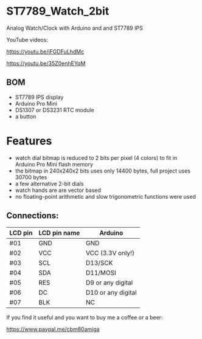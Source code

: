 # ST7789_Watch_2bit
Analog Watch/Clock with Arduino and and ST7789 IPS

YouTube videos: 

https://youtu.be/jFGDFuLhdMc 

https://youtu.be/35Z0enhEYqM 

## BOM
- ST7789 IPS display
- Arduino Pro Mini
- DS1307 or DS3231 RTC module
- a button 

# Features
- watch dial bitmap is reduced to 2 bits per pixel (4 colors) to fit in Arduino Pro Mini flash memory
- the bitmap in 240x240x2 bits uses only 14400 bytes, full project uses 30700 bytes
- a few alternative 2-bit dials
- watch hands are are vector based
- no floating-point arithmetic and slow trigonometric functions were used

## Connections:

|LCD pin|LCD pin name|Arduino|
|--|--|--|
 |#01| GND| GND|
 |#02| VCC |VCC (3.3V only!)|
 |#03| SCL |D13/SCK|
 |#04| SDA|D11/MOSI|
 |#05| RES|D9 or any digital|
 |#06| DC|D10 or any digital|
 |#07| BLK | NC|

If you find it useful and you want to buy me a coffee or a beer:

https://www.paypal.me/cbm80amiga
